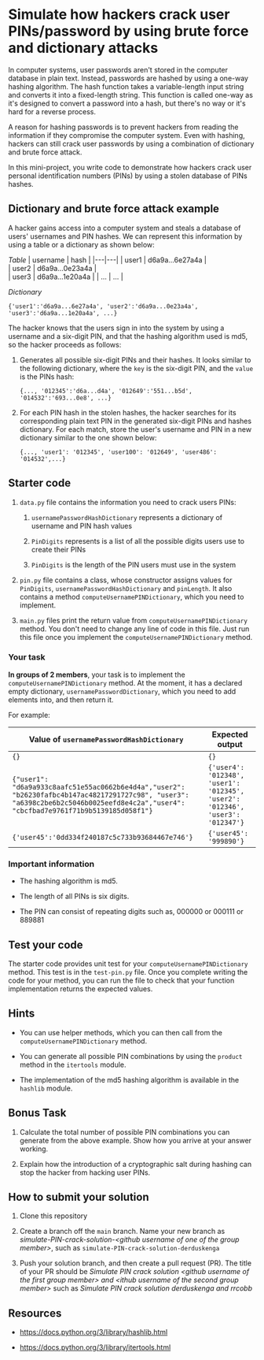 # Simulate how hackers crack user PINs/password by using brute force and dictionary attacks 

In computer systems, user passwords aren't stored in the computer database in plain text. Instead, passwords are hashed by using a one-way hashing algorithm. The hash function takes a variable-length input string and converts it into a fixed-length string. This function is called one-way as it's designed to convert a password into a hash, but there's no way or it's hard for a reverse process. 

A reason for hashing passwords is to prevent hackers from reading the information if they compromise the computer system. Even with hashing, hackers can still crack user passwords by using a combination of dictionary and brute force attack. 

In this mini-project, you write code to demonstrate how hackers crack user personal identification numbers (PINs) by using a stolen database of PINs hashes.

## Dictionary and brute force attack example

A hacker gains access into a computer system and steals a database of users' usernames and PIN hashes. We can represent this information by using a table or a dictionary as shown below:

*Table*
|  username | hash  | 
|---|---|
| user1  | d6a9a...6e27a4a  |  
| user2  | d6a9a...0e23a4a  |   
| user3  | d6a9a...1e20a4a  | 
| ...  | ...  |

*Dictionary*

`{'user1':'d6a9a...6e27a4a', 'user2':'d6a9a...0e23a4a', 'user3':'d6a9a...1e20a4a', ...}`

The hacker knows that the users sign in into the system by using a username and a six-digit PIN, and that the hashing algorithm used is md5, so the hacker proceeds as follows: 

1. Generates all possible six-digit PINs and their hashes. It looks similar to the following dictionary, where the `key` is the six-digit PIN, and the `value` is the PINs hash: 
  
    `{..., '012345':'d6a...d4a', '012649':'551...b5d', '014532':'693...0e8', ...}`
  
1. For each PIN hash in the stolen hashes, the hacker searches for its corresponding plain text PIN in the generated six-digit PINs and hashes dictionary. For each match, store the user's username and PIN in a new dictionary similar to the one shown below:

   `{..., 'user1': '012345', 'user100': '012649', 'user486': '014532',...}`


## Starter code

1. `data.py` file contains the information you need to crack users PINs: 
    
    1. `usernamePasswordHashDictionary` represents a dictionary of username and PIN hash values
    
    1. `PinDigits` represents is a list of all the possible digits users use to create their PINs
    
    1. `PinDigits` is the length of the PIN users must use in the system

1. `pin.py` file contains a class, whose constructor assigns values for `PinDigits`, `usernamePasswordHashDictionary` and `pinLength`. It also contains a method `computeUsernamePINDictionary`, which you need to implement. 

1. `main.py` files print the return value from `computeUsernamePINDictionary` method. You don't need to change any line of code in this file. Just run this file once you implement the `computeUsernamePINDictionary` method. 

### Your task

**In groups of  2 members**, your task is to implement the `computeUsernamePINDictionary` method. At the moment, it has a declared empty dictionary, `usernamePasswordDictionary`, which you need to add elements into, and then return it.  

For example: 

|  Value of `usernamePasswordHashDictionary` | Expected output  | 
|---|---|
| `{}`  | `{}`  |  
| `{"user1": "d6a9a933c8aafc51e55ac0662b6e4d4a","user2": "b26230fafbc4b147ac48217291727c98", "user3": "a6398c2be6b2c5046b0025eefd8e4c2a","user4": "cbcfbad7e9761f71b9b5139185d058f1"}`  | `{'user4': '012348', 'user1': '012345', 'user2': '012346', 'user3': '012347'}`  |   
| `{'user45':'0dd334f240187c5c733b93684467e746'}`  | `{'user45': '999890'}`  | 

### Important information

- The hashing algorithm is md5.

- The length of all PINs is six digits.

- The PIN can consist of repeating digits such as, 000000 or 000111 or 889881

## Test your code

The starter code provides unit test for your `computeUsernamePINDictionary` method. This test is in the `test-pin.py` file. Once you complete writing the code for your method, you can run the file to check that your function implementation returns the expected values.  

## Hints

- You can use helper methods, which you can then call from the `computeUsernamePINDictionary` method.  

- You can generate all possible PIN combinations by using the `product` method in the `itertools` module.

- The implementation of the md5 hashing algorithm is available in the `hashlib` module. 

## Bonus Task

1. Calculate the total number of possible PIN combinations you can generate from the above example. Show how you arrive at your answer working. 

1. Explain how the introduction of a cryptographic salt during hashing can stop the hacker from hacking user PINs. 

## How to submit your solution

1. Clone this repository 

1. Create a branch off the `main` branch. Name your new branch as *simulate-PIN-crack-solution-\<github username of one of the group member\>*, such as `simulate-PIN-crack-solution-derduskenga`

1. Push your solution branch, and then create a pull request (PR). The title of your PR should be *Simulate PIN crack solution \<github username of the first group member\> and \<ithub username of the second group member\>* such as *Simulate PIN crack solution derduskenga and rrcobb*


## Resources 

- https://docs.python.org/3/library/hashlib.html 

- https://docs.python.org/3/library/itertools.html
